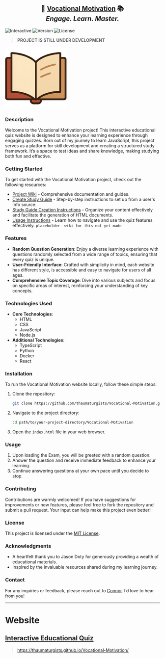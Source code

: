 <h2 align="center">
  🚀 <a href="https://thaumaturgists.github.io/Vocational-Motivation/"><strong>Vocational Motivation</strong></a> 📚<br>
  <em>Engage. Learn. Master.</em>
</h2>

![Interactive](https://img.shields.io/badge/Interactive-Quiz-blueviolet?style=for-the-badge&logo=github)
![Version](https://img.shields.io/badge/version-0.1.0-blue)
![License](https://img.shields.io/badge/license-MIT-green)

> **PROJECT IS STILL UNDER DEVELOPMENT**
<img src="https://raw.githubusercontent.com/thaumaturgists/SDCM/refs/heads/main/images/VocationalMotivation/Icon/textbookLargeicon.png" alt="VM Logo" width="200"/>

### Description
Welcome to the Vocational Motivation project! This interactive educational quiz website is designed to enhance your learning experience through engaging quizzes. Born out of my journey to learn JavaScript, this project serves as a platform for skill development and creating a structured study framework. It’s a space to test ideas and share knowledge, making studying both fun and effective.

### Getting Started
To get started with the Vocational Motivation project, check out the following resources:
- [Project Wiki](https://github.com/thaumaturgists/Vocational-Motivation/wiki) - Comprehensive documentation and guides.
- [Create Study Guide](https://github.com/thaumaturgists/Vocational-Motivation/wiki/Create-Study-Guide) - Step-by-step instructions to set up from a user's Info source.
- [Study Guide Creation Instructions](https://github.com/thaumaturgists/Vocational-Motivation/wiki/Study-Guide-Creation-Instructions) - Organize your content effectively and facilitate the generation of HTML documents.
- [Usage Instructions](https://your-wiki-link.com/usage) - Learn how to navigate and use the quiz features effectively. ```placeholder- wiki for this not yet made```

### Features
- **Random Question Generation**: Enjoy a diverse learning experience with questions randomly selected from a wide range of topics, ensuring that every quiz is unique.
- **User-Friendly Interface**: Crafted with simplicity in mind, each website has different style, is accessible and easy to navigate for users of all ages.
- **Comprehensive Topic Coverage**: Dive into various subjects and focus on specific areas of interest, reinforcing your understanding of key concepts.

### Technologies Used
- **Core Technologies**:
  - HTML
  - CSS
  - JavaScript
  - Node.js
- **Additional Technologies**:
  - TypeScript
  - Python
  - Docker
  - React

### Installation
To run the Vocational Motivation website locally, follow these simple steps:

1. Clone the repository:
   ```bash
   git clone https://github.com/thaumaturgists/Vocational-Motivation.git
   ```

2. Navigate to the project directory:
   ```bash
   cd path/to/your-project-directory/Vocational-Motivation
   ```

3. Open the `index.html` file in your web browser.

### Usage
1. Upon loading the Exam, you will be greeted with a random question.
2. Answer the question and receive immediate feedback to enhance your learning.
3. Continue answering questions at your own pace until you decide to stop.

### Contributing
Contributions are warmly welcomed! If you have suggestions for improvements or new features, please feel free to fork the repository and submit a pull request. Your input can help make this project even better!

### License
This project is licensed under the [MIT License](LICENSE).

### Acknowledgments
- A heartfelt thank you to Jason Doty for generously providing a wealth of educational materials.
- Inspired by the invaluable resources shared during my learning journey.

### Contact
For any inquiries or feedback, please reach out to [Connor](mailto:parting-saga-thigh@duck.com). I’d love to hear from you!

---

# Website
## [Interactive Educational Quiz](https://thaumaturgists.github.io/Vocational-Motivation/)
> https://thaumaturgists.github.io/Vocational-Motivation/
